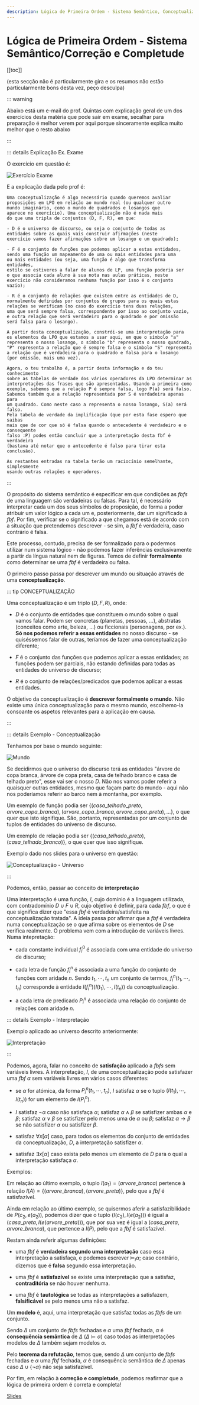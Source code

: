 ```yaml
---
description: Lógica de Primeira Ordem - Sistema Semântico, Conceptualização, Atribuição, Satusfação, Conceitos relacionados a fórmulas, Correção e Completude
---
```


# Lógica de Primeira Ordem - Sistema Semântico/Correção e Completude

[[toc]]

(esta secção não é particularmente gira e os resumos não estão particularmente bons desta vez, peço desculpa)

::: warning

Abaixo está um e-mail do prof. Quintas com explicação geral de um dos exercícios desta matéria que pode sair em exame, secalhar para preparação é melhor verem por aqui porque sinceramente explica muito melhor que o resto abaixo

:::

::: details Explicação Ex. Exame

O exercício em questão é:

<img src="./assets/0014-ex-exame.png" alt="Exercício Exame">

E a explicação dada pelo prof é:

```
Uma conceptualização é algo necessário quando queremos avaliar
proposições em LPO em relação ao mundo real (ou qualquer outro
mundo imaginário, como o mundo de quadrados e losangos que
aparece no exercício). Uma conceptualização não é nada mais
do que uma tripla de conjuntos (D, F, R), em que:

- D é o universo de discurso, ou seja o conjunto de todas as
entidades sobre as quais vais construir afirmações (neste
exercício vamos fazer afirmações sobre um losango e um quadrado);

- F é o conjunto de funções que podemos aplicar a estas entidades,
sendo uma função um mapeamento de uma ou mais entidades para uma
ou mais entidades (ou seja, uma função é algo que transforma entidades,
estilo se estiveres a falar de alunos de LP, uma função poderia ser
o que associa cada aluno à sua nota nas aulas práticas, neste
exercício não consideramos nenhuma função por isso é o conjunto vazio);

- R é o conjunto de relações que existem entre as entidades de D,
normalmente definidas por conjuntos de grupos para os quais estas
relações se verificam (no caso do exercício tens duas relações,
uma que será sempre falsa, correspondente por isso ao conjunto vazio,
e outra relação que será verdadeiro para o quadrado e por omissão
será falsa para o losango).

A partir desta conceptualização, constrói-se uma interpretação para
os elementos da LPO que estamos a usar aqui, em que o símbolo "a"
representa o nosso losango, o símbolo "b" representa o nosso quadrado,
"P" representa a relação que é sempre falsa e o símbolo "S" representa
a relação que é verdadeira para o quadrado e falsa para o losango
(por omissão, mais uma vez).

Agora, o teu trabalho é, a partir desta informação e do teu conhecimento
sobre as tabelas de verdade dos vários operadores da LPO determinar as
interpretações das frases que são apresentadas. Usando a primeira como
exemplo, sabemos que a relação P é sempre falsa, logo P(a) será falso.
Sabemos também que a relação representada por S é verdadeira apenas para
um quadrado. Como neste caso a representa o nosso losango, S(a) será falso.
Pela tabela de verdade da implificação (que por esta fase espero que saibas
mais que de cor que só é falsa quando o antecedente é verdadeiro e o consequente
falso :P) podes então concluir que a interpretação desta fbf é verdadeira
(bastava até notar que o antecedente é falso para tirar esta conclusão).

As restantes entradas na tabela terão um raciocínio semelhante, simplesmente
usando outras relações e operadores.

```

:::

O propósito do sistema semântico é especificar em que condições as _fbfs_ de uma linguagem são verdadeiras ou falsas. Para tal, é necessário interpretar cada um dos seus símbolos de proposição, de forma a poder atribuir um valor lógico a cada um e, posteriormente, dar um significado à _fbf_. Por fim, verificar se o significado a que chegamos está de acordo com a situação que pretendemos descrever - se sim, a _fbf_ é verdadeira, caso contrário é falsa.

Este processo, contudo, precisa de ser formalizado para o podermos utilizar num sistema lógico - não podemos fazer inferências exclusivamente a partir da língua natural nem de figuras. Temos de definir **formalmente** como determinar se uma _fbf_ é verdadeira ou falsa.

O primeiro passo passa por descrever um mundo ou situação através de uma **conceptualização**.

::: tip CONCEPTUALIZAÇÃO

Uma conceptualização é um triplo $(D, F, R)$, onde:

- $D$ é o conjunto de entidades que constituem o mundo sobre o qual vamos falar. Podem ser concretas (planetas, pessoas, ...), abstratas (conceitos como arte, beleza, ...) ou ficcionais (personagens, por ex.). **Só nos podemos referir a essas entidades** no nosso discurso - se quiséssemos falar de outras, teríamos de fazer uma conceptualização diferente;

- $F$ é o conjunto das funções que podemos aplicar a essas entidades; as funções podem ser parciais, não estando definidas para todas as entidades do universo de discurso;

- $R$ é o conjunto de relações/predicados que podemos aplicar a essas entidades.

O objetivo da conceptualização é **descrever formalmente o mundo**. Não existe uma única conceptualização para o mesmo mundo, escolhemo-la consoante os aspetos relevantes para a aplicação em causa.

:::

::: details Exemplo - Conceptualização

Tenhamos por base o mundo seguinte:

<img src="./assets/0014-mundo-concept.png" alt="Mundo">

Se decidirmos que o universo do discurso terá as entidades "árvore de copa branca, árvore de copa preta, casa de telhado branco e casa de telhado preto", esse vai ser o nosso $D$. Não nos vamos poder referir a quaisquer outras entidades, mesmo que façam parte do mundo - aqui não nos poderíamos referir ao barco nem à montanha, por exemplo.

Um exemplo de função podia ser $\{(casa\_telhado\_preto, arvore\_copa\_branca), (arvore\_copa\_branca, arvore\_copa\_preta), ...\}$, o que quer que isto signifique. São, portanto, representadas por um conjunto de tuplos de entidades do universo de discurso.

Um exemplo de relação podia ser $\{(casa\_telhado\_preto), (casa\_telhado\_branco)\}$, o que quer que isso signifique.

Exemplo dado nos slides para o universo em questão:

<img src="./assets/0014-concept-2.png" alt="Conceptualização - Universo">

:::

Podemos, então, passar ao conceito de **interpretação**

Uma interpretação é uma função, $I$, cujo domínio é a linguagem utilizada, com contradomínio $D \cup F \cup R$, cujo objetivo é definir, para cada _fbf_, o que é que significa dizer que "essa _fbf_ é verdadeira/satisfeita na conceptualização tratada". A ideia passa por afirmar que a _fbf_ é verdadeira numa conceptualização se o que afirma sobre os elementos de $D$ se verifica realmente. O problema vem com a introdução de variáveis livres. Numa intepretação:

- cada constante individual $f^{0}_{i}$ é associada com uma entidade do universo de discurso;

- cada letra de função $f^{n}_{i}$ é associada a uma função do conjunto de funções com aridade $n$. Sendo $t_{1}, \cdots, t_{n}$ um conjunto de termos, $f^{n}_{i}(t_{1}, \cdots, t_{n})$ corresponde à entidade $I(f_{i}^{n})(I(t_{1}), \cdots, I(t_{n}))$ da conceptualização.

- a cada letra de predicado $P_{i}^{n}$ é associada uma relação do conjunto de relações com aridade $n$.

::: details Exemplo - Interpretação

Exemplo aplicado ao universo descrito anteriormente:

<img src="./assets/0014-interp.png" alt="Interpretação">

:::

Podemos, agora, falar no conceito de **satisfação** aplicado a _fbfs_ sem variáveis livres. A interpretação, $I$, de uma conceptualização pode satisfazer uma _fbf_ $\alpha$ sem variáveis livres em vários casos diferentes:

- se $\alpha$ for atómica, da forma $P_i^n(t_1, \cdots, t_n)$, $I$ satisfaz $\alpha$ se o tuplo $(I(t_1), \cdots , I(t_n))$ for um elemento de $I(P_i^n)$.

- $I$ satisfaz $\neg \alpha$ caso não satisfaça $\alpha$; satisfaz $\alpha \wedge \beta$ se satisfizer ambas $\alpha$ e $\beta$; satisfaz $\alpha \vee \beta$ se satisfizer pelo menos uma de $\alpha$ ou $\beta$; satisfaz $\alpha \to \beta$ se não satisfizer $\alpha$ ou satisfizer $\beta$.

- satisfaz $\forall x[\alpha]$ caso, para todos os elementos do conjunto de entidades da conceptualização, $D$, a interpretação satisfizer $\alpha$.

- satisfaz $\exists x[\alpha]$ caso exista pelo menos um elemento de $D$ para o qual a interpretação satisfaça $\alpha$.

Exemplos:

Em relação ao último exemplo, o tuplo $I(a_1) = (arvore\_branca)$ pertence à relação $I(A) = \{(arvore\_branca), (arvore\_preta)\}$, pelo que a _fbf_ é satisfazível.

Ainda em relação ao último exemplo, se quisermos aferir a satisfazibilidade de $P(c_2, e(a_2))$, podemos dizer que o tuplo $(I(c_2), I(e(a_2)))$ é igual a $(casa\_preta, I(e(arvore\_preta)))$, que por sua vez é igual a $(casa\_preta, arvore\_branca)$, que pertence a $I(P)$, pelo que a _fbf_ é satisfazível.

Restam ainda referir algumas definições:

- uma _fbf_ é **verdadeira segundo uma interpretação** caso essa interpretação a satisfaça, e podemos escrever $\models_I \alpha$; caso contrário, dizemos que é **falsa** segundo essa interpretação.

- uma _fbf_ é **satisfazível** se existe uma interpretação que a satisfaz, **contraditória** se não houver nenhuma.

- uma _fbf_ é **tautológica** se todas as interpretações a satisfazem, **falsificável** se pelo menos uma não a satisfaz.

Um **modelo** é, aqui, uma interpretação que satisfaz todas as _fbfs_ de um conjunto.

Sendo $\Delta$ um conjunto de _fbfs_ fechadas e $\alpha$ uma _fbf_ fechada, $\alpha$ é **consequência semântica** de $\Delta$ ($\Delta \models \alpha$) caso todas as interpretações modelos de $\Delta$ também sejam modelos $\alpha$.

Pelo **teorema da refutação**, temos que, sendo $\Delta$ um conjunto de _fbfs_ fechadas e $\alpha$ uma _fbf_ fechada, $\alpha$ é consequência semântica de $\Delta$ apenas caso $\Delta \cup \{\neg \alpha\}$ não seja satisfazível.

Por fim, em relação à **correção e completude**, podemos reafirmar que a lógica de primeira ordem é correta e completa!

[Slides](https://drive.google.com/file/d/1u6jYJBKLZ4lIjBxyLQP1g0nSSThib2eu/view?usp=sharing)
